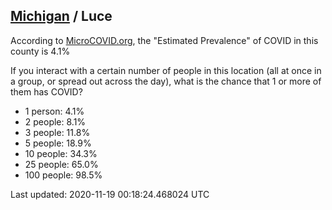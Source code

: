 
## [Michigan](/united-states/michigan) / Luce

According to [MicroCOVID.org](http://microcovid.org),
the "Estimated Prevalence" of COVID in this county is 4.1%

If you interact with a certain number of people in this location
(all at once in a group, or spread out across the day), what is the chance that
1 or more of them has COVID?

- 1 person: 4.1%
- 2 people: 8.1%
- 3 people: 11.8%
- 5 people: 18.9%
- 10 people: 34.3%
- 25 people: 65.0%
- 100 people: 98.5%

Last updated: 2020-11-19 00:18:24.468024 UTC
